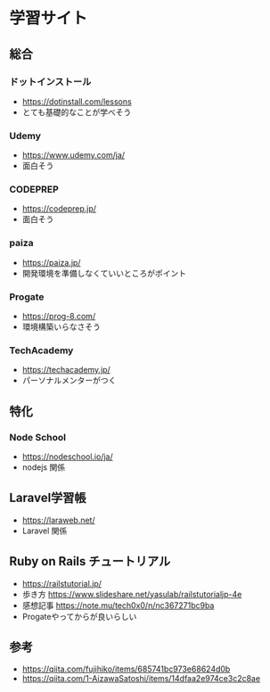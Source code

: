 # 学習サイト

## 総合

### ドットインストール

* https://dotinstall.com/lessons
* とても基礎的なことが学べそう

### Udemy

* https://www.udemy.com/ja/
* 面白そう

### CODEPREP

* https://codeprep.jp/
* 面白そう

### paiza

* https://paiza.jp/
* 開発環境を準備しなくていいところがポイント

### Progate

* https://prog-8.com/
* 環境構築いらなさそう

### TechAcademy

* https://techacademy.jp/
* パーソナルメンターがつく

## 特化

### Node School

* https://nodeschool.io/ja/
* nodejs 関係

## Laravel学習帳

* https://laraweb.net/
* Laravel 関係

## Ruby on Rails チュートリアル

* https://railstutorial.jp/
* 歩き方 https://www.slideshare.net/yasulab/railstutorialjp-4e
* 感想記事 https://note.mu/tech0x0/n/nc367271bc9ba
* Progateやってからが良いらしい

## 参考

* https://qiita.com/fujihiko/items/685741bc973e68624d0b
* https://qiita.com/1-AizawaSatoshi/items/14dfaa2e974ce3c2c8ae
